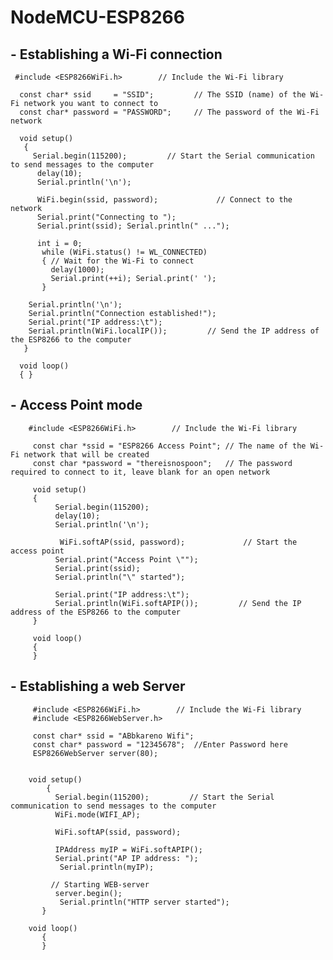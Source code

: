 # NodeMCU-ESP8266 
## - Establishing a Wi-Fi connection

     #include <ESP8266WiFi.h>        // Include the Wi-Fi library

      const char* ssid     = "SSID";         // The SSID (name) of the Wi-Fi network you want to connect to
      const char* password = "PASSWORD";     // The password of the Wi-Fi network

      void setup()
       {
         Serial.begin(115200);         // Start the Serial communication to send messages to the computer
          delay(10);
          Serial.println('\n');
  
          WiFi.begin(ssid, password);             // Connect to the network
          Serial.print("Connecting to ");
          Serial.print(ssid); Serial.println(" ...");

          int i = 0;
           while (WiFi.status() != WL_CONNECTED)
           { // Wait for the Wi-Fi to connect
             delay(1000);
             Serial.print(++i); Serial.print(' ');
           }

        Serial.println('\n');
        Serial.println("Connection established!");  
        Serial.print("IP address:\t");
        Serial.println(WiFi.localIP());         // Send the IP address of the ESP8266 to the computer
       }

      void loop()  
      { }

## - Access Point mode


        #include <ESP8266WiFi.h>        // Include the Wi-Fi library

         const char *ssid = "ESP8266 Access Point"; // The name of the Wi-Fi network that will be created
         const char *password = "thereisnospoon";   // The password required to connect to it, leave blank for an open network

         void setup() 
         {
              Serial.begin(115200);
              delay(10);
              Serial.println('\n');

               WiFi.softAP(ssid, password);             // Start the access point
              Serial.print("Access Point \"");
              Serial.print(ssid);
              Serial.println("\" started");

              Serial.print("IP address:\t");
              Serial.println(WiFi.softAPIP());         // Send the IP address of the ESP8266 to the computer
         }

         void loop()
         { 
         }
         
         
## - Establishing a web Server 


         #include <ESP8266WiFi.h>        // Include the Wi-Fi library
         #include <ESP8266WebServer.h>

         const char* ssid = "ABbkareno Wifi";
         const char* password = "12345678";  //Enter Password here
         ESP8266WebServer server(80);


        void setup()
            {
              Serial.begin(115200);         // Start the Serial communication to send messages to the computer
              WiFi.mode(WIFI_AP);

              WiFi.softAP(ssid, password);
  
              IPAddress myIP = WiFi.softAPIP();
              Serial.print("AP IP address: ");
               Serial.println(myIP);
 
             // Starting WEB-server 
              server.begin();
               Serial.println("HTTP server started"); 
           }

        void loop()
           {
           }
